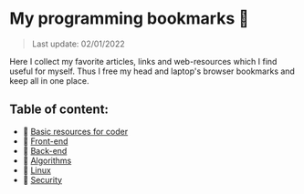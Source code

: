 # My programming bookmarks 📑
> Last update: 02/01/2022

Here I collect my favorite articles, links and web-resources which I find useful for myself.
Thus I free my head and laptop's browser bookmarks and keep all in one place.

## Table of content:
- :page_with_curl: [Basic resources for coder](./md/basic_prog_portals.md)
- :page_with_curl: [Front-end](./md/frontend/frontend.md)
- :page_with_curl: [Back-end](./md/backend/backend.md)
- :page_with_curl: [Algorithms](./md/algorithms.md)
- :page_with_curl: [Linux](./md/linux.md)
- :page_with_curl: [Security](./md/security.md)